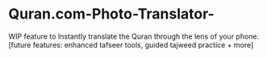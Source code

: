 # Quran.com-Photo-Translator-
WIP feature to Instantly translate the Quran through the lens of your phone. [future features: enhanced tafseer tools, guided tajweed practice + more]
